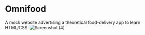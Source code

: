 # Omnifood
A mock website advertising a theoretical food-delivery app to learn HTML/CSS.
![Screenshot (4)](https://user-images.githubusercontent.com/47575608/100491386-d71c7380-30d7-11eb-929c-b172fa0b7285.png)
